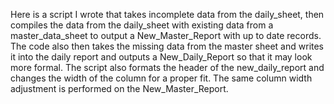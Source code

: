 Here is a script I wrote that takes incomplete data from the daily_sheet, then compiles the data from the daily_sheet with existing data from a master_data_sheet to output a New_Master_Report with up to date records. 
The code also then takes the missing data from the master sheet and writes it into the daily report and outputs a New_Daily_Report so that it may look more formal.
The script also formats the header of the new_daily_report and changes the width of the column for a proper fit.
The same column width adjustment is performed on the New_Master_Report. 
